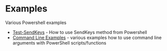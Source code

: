 # Examples

Various Powershell examples

- [Test-SendKeys](src/test-sendkeys.ps1) - How to use SendKeys method from Powershell
- [Command Line Examples](CommandLine/) - various examples how to use command
  line arguments with PowerShell scripts/functions
